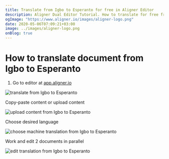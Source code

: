 ```yaml
---
title: Translate from Igbo to Esperanto for free in Aligner Editor
description: Aligner Dual Editor Tutorial. How to translate for free from Igbo to Esperanto. Aligner is multilingual document management platform. 
ogImage: "https://www.aligner.io/images/aligner-logo.png"
date: 2020-05-06T07:09:21+03:00
image: ../images/aligner-logo.png
onBlog: true
---
```


# How to translate document from Igbo to Esperanto

1. Go to editor at [app.aligner.io](https://app.aligner.io "Aligner App web page")

![translate from Igbo to Esperanto](../aligner-blank-editor.png "translate from Igbo to Esperanto")

Copy-paste content or upload content

![upload content from Igbo to Esperanto](../aligner-uploaded-document.png "upload content from Igbo to Esperanto")

Choose desired language

![choose machine translation from Igbo to Esperanto](../aligner-language-dropdown.png "choose machine translation from Igbo to Esperanto")

Work and edit 2 documents in parallel

![edit translation from Igbo to Esperanto](../aligner-double-sitded-editor.png "edit translation from Igbo to Esperanto")

